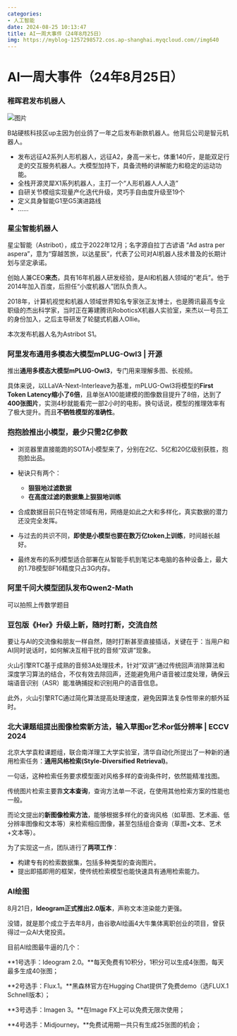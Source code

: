 ```yaml
---
categories:
- 人工智能
date: 2024-08-25 10:13:47
title: AI一周大事件（24年8月25日）
img: https://myblog-1257298572.cos.ap-shanghai.myqcloud.com//img640
---
```


# AI一周大事件（24年8月25日）

### 稚晖君发布机器人

![图片](https://myblog-1257298572.cos.ap-shanghai.myqcloud.com//img640)

B站硬核科技区up主因为创业鸽了一年之后发布新款机器人。他背后公司是智元机器人。

- 发布远征A2系列人形机器人，远征A2，身高一米七，体重140斤，是能双足行走的交互服务机器人。大模型加持下，具备流畅的讲解能力和稳定的运动功能。
- 全栈开源灵犀X1系列机器人，主打一个“人形机器人人人造”
- 自研关节模组实现量产化迭代升级，灵巧手自由度升级至19个
- 定义具身智能G1至G5演进路线
- ……

### 星尘智能机器人

星尘智能（Astribot），成立于2022年12月；名字源自拉丁古谚语 “Ad astra per aspera”，意为“穿越苦旅，以达星辰”，代表了公司对AI机器人技术普及的长期计划与坚定承诺。

创始人兼CEO**来杰**，具有16年机器人研发经验，是AI和机器人领域的“老兵”。他于2014年加入百度，后担任“小度机器人”团队负责人。

2018年，计算机视觉和机器人领域世界知名专家张正友博士，也是腾讯最高专业职级的杰出科学家，当时正在筹建腾讯RoboticsX机器人实验室，来杰以一号员工的身份加入，之后主导研发了轮腿式机器人Ollie。

本次发布机器人名为Astribot S1。

### 阿里发布通用多模态大模型mPLUG-Owl3 | 开源

推出**通用多模态大模型mPLUG-Owl3**，专门用来理解多图、长视频。

具体来说，以LLaVA-Next-Interleave为基准，mPLUG-Owl3将模型的**First Token Latency缩小了6倍**，且单张A100能建模的图像数目提升了8倍，达到了**400张图片**，实测4秒就能看完一部2小时的电影。换句话说，模型的推理效率有了极大提升。而且**不牺牲模型的准确性**。

### 抱抱脸推出小模型，最少只需2亿参数

* 浏览器里直接能跑的SOTA小模型来了，分别在2亿、5亿和20亿级别获胜，抱抱脸出品。
* 秘诀只有两个：
  - **狠狠地过滤数据**
  - **在高度过滤的数据集上狠狠地训练**

* 合成数据目前只在特定领域有用，网络是如此之大和多样化，真实数据的潜力还没完全发挥。
  
* 与过去的共识不同，**即使是小模型也要在数万亿token上训练**，时间越长越好。

* 最终发布的系列模型适合部署在从智能手机到笔记本电脑的各种设备上，最大的1.7B模型BF16精度只占3G内存。



### 阿里千问大模型团队发布Qwen2-Math

可以拍照上传数学题目

### 豆包版《Her》升级上新，随时打断，交流自然

要让与AI的交流像和朋友一样自然，随时打断甚至直接插话，关键在于：当用户和AI同时说话时，如何解决互相干扰的音频“双讲”现象。

火山引擎RTC基于成熟的音频3A处理技术，针对“双讲”通过传统回声消除算法和深度学习算法的结合，不仅有效去除回声，还能避免用户语音被过度处理，确保云端语音识别（ASR）能准确捕捉和识别用户的语音信息。

此外，火山引擎RTC通过简化算法提高处理速度，避免因算法复杂性带来的额外延时。

### 北大课题组提出图像检索新方法，输入草图or艺术or低分辨率 | ECCV 2024

北京大学袁粒课题组，联合南洋理工大学实验室，清华自动化所提出了一种新的通用检索任务：**通用风格检索(Style-Diversified Retrieval)**。

一句话，这种检索任务要求模型面对风格多样的查询条件时，依然能精准找图。

传统图片检索主要靠**文本查询**，查询方法单一不说，在使用其他检索方案的性能也一般。

而论文提出的**新图像检索方法**，能够根据多样化的查询风格（如草图、艺术画、低分辨率图像和文本等）来检索相应图像，甚至包括组合查询（草图+文本、艺术+文本等）。

为了实现这一点，团队进行了**两项工作**：

- 构建专有的检索数据集，包括多种类型的查询图片。
- 提出即插即用的框架，使传统检索模型也能快速具有通用检索能力。

### AI绘图

8月21日，**Ideogram正式推出2.0版本**，声称文本渲染能力更强。

没错，就是那个成立于去年8月，由谷歌AI绘画4大牛集体离职创业的项目，曾获得过一众AI大佬投资。

目前AI绘图最牛逼的几个：

**1号选手：Ideogram 2.0。**每天免费有10积分，1积分可以生成4张图，每天最多生成40张图；

**2号选手：Flux.1。**黑森林官方在Hugging Chat提供了免费demo（选FLUX.1 Schnell版本）；

**3号选手：Imagen 3。**在Image FX上可以免费无限次使用；

**4号选手：Midjourney。**免费试用期一共只有生成25张图的机会；
